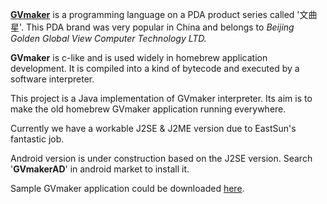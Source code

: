 **[GVmaker](http://www.ggv.com.cn/gvmaker/main.php?content=about_lava)** is a programming language on a PDA product series called '文曲星'. This PDA brand was very popular in China and belongs to _Beijing Golden Global View Computer Technology LTD._

**GVmaker** is c-like and is used widely in homebrew application development. It is compiled into a kind of bytecode and executed by a software interpreter.

This project is a Java implementation of GVmaker interpreter. Its aim is to make the old homebrew GVmaker application running everywhere.

Currently we have a workable J2SE & J2ME version due to EastSun's fantastic job.

Android version is under construction based on the J2SE version. Search '**GVmakerAD**' in android market to install it.

Sample GVmaker application could be downloaded [here](http://jgvm.googlecode.com/files/GVmaker_app.zip).